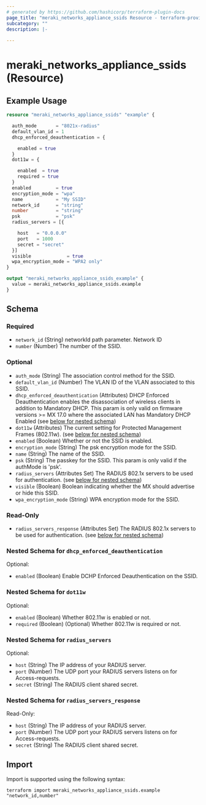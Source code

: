 ```yaml
---
# generated by https://github.com/hashicorp/terraform-plugin-docs
page_title: "meraki_networks_appliance_ssids Resource - terraform-provider-meraki"
subcategory: ""
description: |-
  
---
```


# meraki_networks_appliance_ssids (Resource)



## Example Usage

```terraform
resource "meraki_networks_appliance_ssids" "example" {

  auth_mode       = "8021x-radius"
  default_vlan_id = 1
  dhcp_enforced_deauthentication = {

    enabled = true
  }
  dot11w = {

    enabled  = true
    required = true
  }
  enabled         = true
  encryption_mode = "wpa"
  name            = "My SSID"
  network_id      = "string"
  number          = "string"
  psk             = "psk"
  radius_servers = [{

    host   = "0.0.0.0"
    port   = 1000
    secret = "secret"
  }]
  visible             = true
  wpa_encryption_mode = "WPA2 only"
}

output "meraki_networks_appliance_ssids_example" {
  value = meraki_networks_appliance_ssids.example
}
```

<!-- schema generated by tfplugindocs -->
## Schema

### Required

- `network_id` (String) networkId path parameter. Network ID
- `number` (Number) The number of the SSID.

### Optional

- `auth_mode` (String) The association control method for the SSID.
- `default_vlan_id` (Number) The VLAN ID of the VLAN associated to this SSID.
- `dhcp_enforced_deauthentication` (Attributes) DHCP Enforced Deauthentication enables the disassociation of wireless clients in addition to Mandatory DHCP. This param is only valid on firmware versions >= MX 17.0 where the associated LAN has Mandatory DHCP Enabled (see [below for nested schema](#nestedatt--dhcp_enforced_deauthentication))
- `dot11w` (Attributes) The current setting for Protected Management Frames (802.11w). (see [below for nested schema](#nestedatt--dot11w))
- `enabled` (Boolean) Whether or not the SSID is enabled.
- `encryption_mode` (String) The psk encryption mode for the SSID.
- `name` (String) The name of the SSID.
- `psk` (String) The passkey for the SSID. This param is only valid if the authMode is 'psk'.
- `radius_servers` (Attributes Set) The RADIUS 802.1x servers to be used for authentication. (see [below for nested schema](#nestedatt--radius_servers))
- `visible` (Boolean) Boolean indicating whether the MX should advertise or hide this SSID.
- `wpa_encryption_mode` (String) WPA encryption mode for the SSID.

### Read-Only

- `radius_servers_response` (Attributes Set) The RADIUS 802.1x servers to be used for authentication. (see [below for nested schema](#nestedatt--radius_servers_response))

<a id="nestedatt--dhcp_enforced_deauthentication"></a>
### Nested Schema for `dhcp_enforced_deauthentication`

Optional:

- `enabled` (Boolean) Enable DCHP Enforced Deauthentication on the SSID.


<a id="nestedatt--dot11w"></a>
### Nested Schema for `dot11w`

Optional:

- `enabled` (Boolean) Whether 802.11w is enabled or not.
- `required` (Boolean) (Optional) Whether 802.11w is required or not.


<a id="nestedatt--radius_servers"></a>
### Nested Schema for `radius_servers`

Optional:

- `host` (String) The IP address of your RADIUS server.
- `port` (Number) The UDP port your RADIUS servers listens on for Access-requests.
- `secret` (String) The RADIUS client shared secret.


<a id="nestedatt--radius_servers_response"></a>
### Nested Schema for `radius_servers_response`

Read-Only:

- `host` (String) The IP address of your RADIUS server.
- `port` (Number) The UDP port your RADIUS servers listens on for Access-requests.
- `secret` (String) The RADIUS client shared secret.

## Import

Import is supported using the following syntax:

```shell
terraform import meraki_networks_appliance_ssids.example "network_id,number"
```

